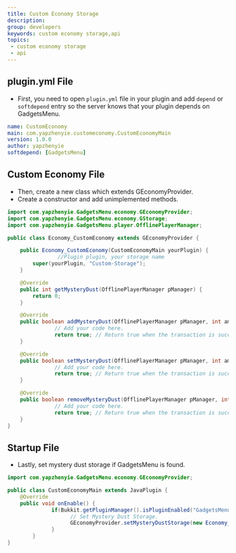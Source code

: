 ```yaml
---
title: Custom Economy Storage
description: 
group: developers
keywords: custom economy storage,api
topics:
 - custom economy storage
 - api
---
```


## plugin.yml File
 - First, you need to open `plugin.yml` file in your plugin and add `depend` or `softdepend` entry so the server knows that your plugin depends on GadgetsMenu.

```yaml
name: CustomEconomy
main: com.yapzhenyie.customeconomy.CustomEconomyMain
version: 1.0.0
author: yapzhenyie
softdepend: [GadgetsMenu]
```

## Custom Economy File
 - Then, create a new class which extends GEconomyProvider.
 - Create a constructor and add unimplemented methods.

```java
import com.yapzhenyie.GadgetsMenu.economy.GEconomyProvider;
import com.yapzhenyie.GadgetsMenu.economy.GStorage;
import com.yapzhenyie.GadgetsMenu.player.OfflinePlayerManager;

public class Economy_CustomEconomy extends GEconomyProvider {

	public Economy_CustomEconomy(CustomEconomyMain yourPlugin) {
                //Plugin plugin, your storage name
		super(yourPlugin, "Custom-Storage");
	}

	@Override
	public int getMysteryDust(OfflinePlayerManager pManager) {
		return 0;
	}

	@Override
	public boolean addMysteryDust(OfflinePlayerManager pManager, int amount) {
               // Add your code here.
               return true; // Return true when the transaction is successful, otherwise return false.
	}

	@Override
	public boolean setMysteryDust(OfflinePlayerManager pManager, int amount) {
               // Add your code here.
               return true; // Return true when the transaction is successful, otherwise return false.
	}

	@Override
	public boolean removeMysteryDust(OfflinePlayerManager pManager, int amount) {
               // Add your code here.
               return true; // Return true when the transaction is successful, otherwise return false.
	}
}
```

## Startup File
 - Lastly, set mystery dust storage if GadgetsMenu is found.

```java
import com.yapzhenyie.GadgetsMenu.economy.GEconomyProvider;

public class CustomEconomyMain extends JavaPlugin {
	@Override
	public void onEnable() {
              if(Bukkit.getPluginManager().isPluginEnabled("GadgetsMenu")) {
                    // Set Mystery Dust Storage.
                    GEconomyProvider.setMysteryDustStorage(new Economy_CustomEconomy(this));
              }
        }
}
```


